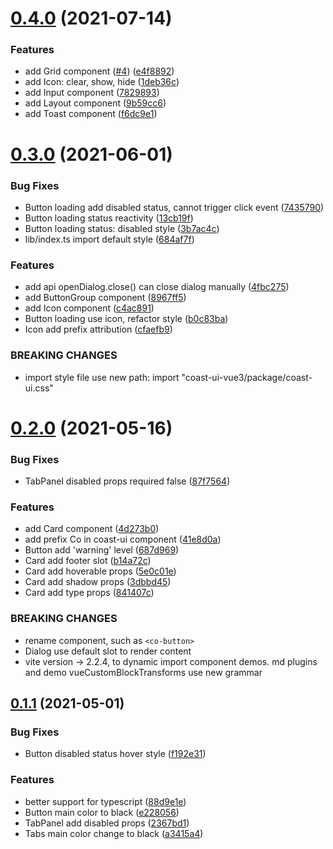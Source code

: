 # [0.4.0](https://github.com/dreamqyq/coast-ui-vue3/compare/v0.3.0...v0.4.0) (2021-07-14)

### Features

- add Grid component ([#4](https://github.com/dreamqyq/coast-ui-vue3/issues/4)) ([e4f8892](https://github.com/dreamqyq/coast-ui-vue3/commit/e4f88929ba6dd6d694b87cb7e7bdc334e014b224))
- add Icon: clear, show, hide ([1deb36c](https://github.com/dreamqyq/coast-ui-vue3/commit/1deb36ccce4d2710600708ce0cbbb68d5211fa5b))
- add Input component ([7829893](https://github.com/dreamqyq/coast-ui-vue3/commit/7829893f2505f0c9fa94d2c2d76819c3910b1a0d))
- add Layout component ([9b59cc6](https://github.com/dreamqyq/coast-ui-vue3/commit/9b59cc696335650c5096fc6ad0f249e70986acc3))
- add Toast component ([f6dc9e1](https://github.com/dreamqyq/coast-ui-vue3/commit/f6dc9e11f6cf09c9e0cec5a75b410bd8cc750eca))

# [0.3.0](https://github.com/dreamqyq/coast-ui-vue3/compare/v0.2.0...v0.3.0) (2021-06-01)

### Bug Fixes

- Button loading add disabled status, cannot trigger click event ([7435790](https://github.com/dreamqyq/coast-ui-vue3/commit/7435790f0f2f051f11f9b6d5fdbef51ea6cb65c5))
- Button loading status reactivity ([13cb19f](https://github.com/dreamqyq/coast-ui-vue3/commit/13cb19fd5419e7b034eeeef53634e93285e6cabc))
- Button loading status: disabled style ([3b7ac4c](https://github.com/dreamqyq/coast-ui-vue3/commit/3b7ac4c092275abca89ea360623d26e57b9a5344))
- lib/index.ts import default style ([684af7f](https://github.com/dreamqyq/coast-ui-vue3/commit/684af7f9acffc7c487ba5630777dd85d7b266659))

### Features

- add api openDialog.close() can close dialog manually ([4fbc275](https://github.com/dreamqyq/coast-ui-vue3/commit/4fbc275cb93170438cd084cef7c20ff5eacc1c54))
- add ButtonGroup component ([8967ff5](https://github.com/dreamqyq/coast-ui-vue3/commit/8967ff535450c0a5e912b29a3823e0c2e6f15b8e))
- add Icon component ([c4ac891](https://github.com/dreamqyq/coast-ui-vue3/commit/c4ac8914c32d36bd5ae763672c65cf7ed0ab14b6))
- Button loading use icon, refactor style ([b0c83ba](https://github.com/dreamqyq/coast-ui-vue3/commit/b0c83bac0953361e522470b21a636d688f13cc5f))
- Icon add prefix attribution ([cfaefb9](https://github.com/dreamqyq/coast-ui-vue3/commit/cfaefb995da651f0a727ed5f030a6465460cb361))

### BREAKING CHANGES

- import style file use new path: import "coast-ui-vue3/package/coast-ui.css"

# [0.2.0](https://github.com/dreamqyq/coast-ui-vue3/compare/v0.1.1...v0.2.0) (2021-05-16)

### Bug Fixes

- TabPanel disabled props required false ([87f7564](https://github.com/dreamqyq/coast-ui-vue3/commit/87f7564e7a8b75fdfe7728eb6169ce53fb6c5eeb))

### Features

- add Card component ([4d273b0](https://github.com/dreamqyq/coast-ui-vue3/commit/4d273b08b6c0493ca24658ce9d602dab174aaf09))
- add prefix Co in coast-ui component ([41e8d0a](https://github.com/dreamqyq/coast-ui-vue3/commit/41e8d0a6d45eca008257b87e3dd853ef124e8857))
- Button add 'warning' level ([687d969](https://github.com/dreamqyq/coast-ui-vue3/commit/687d96964b50b0876f739daa72e4d3915a481be1))
- Card add footer slot ([b14a72c](https://github.com/dreamqyq/coast-ui-vue3/commit/b14a72ced1c44a42b70e8efd61a62663d7eb822c))
- Card add hoverable props ([5e0c01e](https://github.com/dreamqyq/coast-ui-vue3/commit/5e0c01e646e818da851153a4303a6433eac6930c))
- Card add shadow props ([3dbbd45](https://github.com/dreamqyq/coast-ui-vue3/commit/3dbbd45842622f62f665f0cc6f05a3983deea7eb))
- Card add type props ([841407c](https://github.com/dreamqyq/coast-ui-vue3/commit/841407c081beaa4eeaa0a58a4865c730f87229cf))

### BREAKING CHANGES

- rename component, such as `<co-button>`
- Dialog use default slot to render content
- vite version -> 2.2.4, to dynamic import component demos. md plugins and demo vueCustomBlockTransforms use new grammar

## [0.1.1](https://github.com/dreamqyq/coast-ui-vue3/compare/v0.1.0...v0.1.1) (2021-05-01)

### Bug Fixes

- Button disabled status hover style ([f192e31](https://github.com/dreamqyq/coast-ui-vue3/commit/f192e317d0bc8d5bd0b64482e33110f9c173758f))

### Features

- better support for typescript ([88d9e1e](https://github.com/dreamqyq/coast-ui-vue3/commit/88d9e1eb31c8b5f741527b2c05ef053103f6bbf2))
- Button main color to black ([e228056](https://github.com/dreamqyq/coast-ui-vue3/commit/e228056a4cd3b888d4c0b3a28f2fc33b2821363c))
- TabPanel add disabled props ([2367bd1](https://github.com/dreamqyq/coast-ui-vue3/commit/2367bd1767df8bc1d6e65ac99e1a50fe4b00b54b))
- Tabs main color change to black ([a3415a4](https://github.com/dreamqyq/coast-ui-vue3/commit/a3415a482c1f3f56939ece9534dab81fd042bbf6))
